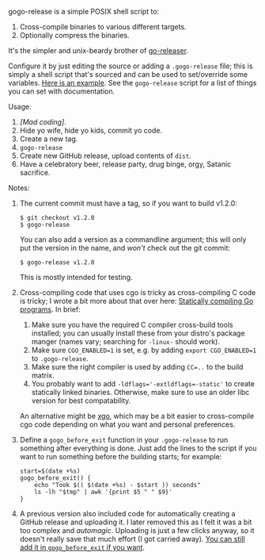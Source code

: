 gogo-release is a simple POSIX shell script to:

1. Cross-compile binaries to various different targets.
2. Optionally compress the binaries.

It's the simpler and unix-beardy brother of [go-releaser][gor].

Configure it by just editing the source or adding a `.gogo-release` file; this
is simply a shell script that's sourced and can be used to set/override some
variables. [Here is an example][ex]. See the `gogo-release` script for a list of
things you can set with documentation.

Usage:

1. *[Mad coding]*.
2. Hide yo wife, hide yo kids, commit yo code.
3. Create a new tag.
4. `gogo-release`
5. Create new GitHub release, upload contents of `dist`.
6. Have a celebratory beer, release party, drug binge, orgy, Satanic sacrifice.

Notes:

1. The current commit must have a tag, so if you want to build v1.2.0:

       $ git checkout v1.2.0
       $ gogo-release

   You can also add a version as a commandline argument; this will only put the
   version in the name, and *won't* check out the git commit:

       $ gogo-release v1.2.0

   This is mostly intended for testing.

2. Cross-compiling code that uses cgo is tricky as cross-compiling C code is
   tricky; I wrote a bit more about that over here: [Statically compiling Go
   programs][static]. In brief:

   1. Make sure you have the required C compiler cross-build tools installed;
      you can usually install these from your distro's package manger (names
      vary; searching for `-linux-` should work).
   2. Make sure `CGO_ENABLED=1` is set, e.g. by adding `export CGO_ENABLED=1` to
      `.gogo-release`.
   3. Make sure the right compiler is used by adding `CC=..` to the build
      matrix.
   4. You probably want to add `-ldflags='-extldflags=-static'` to create
      statically linked binaries. Otherwise, make sure to use an older libc
      version for best compatability.

   An alternative might be [xgo][xgo], which may be a bit easier to
   cross-compile cgo code depending on what you want and personal preferences.

3. Define a `gogo_before_exit` function in your `.gogo-release` to run something
   after everything is done. Just add the lines to the script if you want to run
   something before the building starts; for example:

       start=$(date +%s)
       gogo_before_exit() {
           echo "Took $(( $(date +%s) - $start )) seconds"
           ls -lh "$tmp" | awk '{print $5 " " $9}'
       }

4. A previous version also included code for automatically creating a GitHub
   release and uploading it. I later removed this as I felt it was a bit too
   complex and *automagic*. Uploading is just a few clicks anyway, so it doesn't
   really save that much effort (I got carried away). [You can still add it in
   `gogo_before_exit` if you want][gh].


[ex]: https://github.com/zgoat/goatcounter/blob/master/.gogo-release
[gh]: https://github.com/arp242/gogo-release/blob/5a2de679869746331b63f942dd381334f50d3dd3/gogo-release#L70
[gor]: https://github.com/goreleaser/goreleaser
[xgo]: https://github.com/karalabe/xgo
[sqlite]: https://github.com/mattn/go-sqlite3/issues/384
[static]: http://arp242.net/static-go.html
